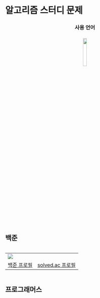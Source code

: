 # 알고리즘 스터디 문제

<div align="center">

<h3>사용 언어<h3>
<img width = "15%" src="https://img.shields.io/badge/C++-00599C?style=square&logo=cplusplus&logoColor=white"><br>
</div>

## 백준

<div style="overflow-x:hidden;overflow-y:hidden" align="center">
<table>
<tr>
    <td colspan="2"><img src="http://mazassumnida.wtf/api/v2/generate_badge?boj=seok3765"></td>
<tr>
<tr>
<td><a href="https://www.acmicpc.net/user/seok3765">백준 프로필</a></td>
<td><a href="https://solved.ac/profile/seok3765">solved.ac 프로필</a></td>
<tr>
</table>
</div>

## 프로그래머스
